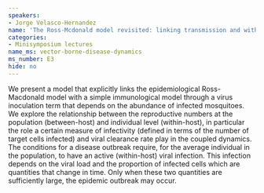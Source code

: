 ```yaml
---
speakers:
- Jorge Velasco-Hernandez
name: 'The Ross-Mcdonald model revisited: linking transmission and within-host dynamics'
categories:
- Minisymposium lectures
name_ms: vector-borne-disease-dynamics
ms_number: E3
hide: no
---
```

We present a model that explicitly links the epidemiological Ross-Macdonald model with a simple immunological model through a virus inoculation term that depends on the abundance of infected mosquitoes. We explore the relationship between the reproductive numbers at the population (between-host) and individual level (within-host), in particular the role a certain measure of infectivity (defined in terms of the number of target cells infected) and viral clearance rate play in the coupled dynamics. The conditions for a disease outbreak require, for the average individual in the population, to have an active (within-host) viral infection. This infection depends on the viral load and the proportion of infected cells which are quantities that change in time. Only when these two quantities are sufficiently large, the epidemic outbreak may occur.
